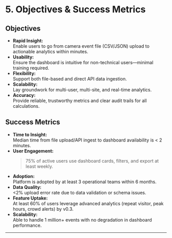 # 5. Objectives & Success Metrics

## Objectives
- **Rapid Insight:**  
  Enable users to go from camera event file (CSV/JSON) upload to actionable analytics within minutes.
- **Usability:**  
  Ensure the dashboard is intuitive for non-technical users—minimal training required.
- **Flexibility:**  
  Support both file-based and direct API data ingestion.
- **Scalability:**  
  Lay groundwork for multi-user, multi-site, and real-time analytics.
- **Accuracy:**  
  Provide reliable, trustworthy metrics and clear audit trails for all calculations.

## Success Metrics
- **Time to Insight:**  
  Median time from file upload/API ingest to dashboard availability is < 2 minutes.
- **User Engagement:**  
  >75% of active users use dashboard cards, filters, and export at least weekly.
- **Adoption:**  
  Platform is adopted by at least 3 operational teams within 6 months.
- **Data Quality:**  
  <2% upload error rate due to data validation or schema issues.
- **Feature Uptake:**  
  At least 60% of users leverage advanced analytics (repeat visitor, peak hours, crowd alerts) by v0.3.
- **Scalability:**  
  Able to handle 1 million+ events with no degradation in dashboard performance.

---
